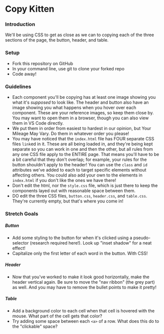 # Copy Kitten


### Introduction

We'll be using CSS to get as close as we can to copying each of the three sections of the page, the button, header, and table.


### Setup

* Fork this repository on GitHub
* In your command line, use git to clone your forked repo
* Code away!

### Guidelines

* Each component you'll be copying has at least one image showing you what it's _supposed_ to look like. The header and button also have an image showing you what happens when you hover over each component. These are your reference images, so keep them close by. You may want to open them in a browser, though you can also view them in VS Code directly.
* We put them in order from easiest to hardest in our opinion, but Your Mileage May Vary. Do them in whatever order you please!
* You may have noticed that the `index.html` file has FOUR separate CSS files `link`ed in it. These are all being loaded in, and they're being kept separate so you can work in one and then the other, but all rules from any one CSS file apply to the ENTIRE page. That means you'll have to be a bit careful that they don't overlap; for example, your rules for the button shouldn't apply to the header! You can use the `class` and `id` attributes we've added to each to target specific elements without affecting others. You could also add your own to the elements in `index.html` if you don't like the ones we have there!
* Don't edit the html, nor the `style.css` file, which is just there to keep the components layed out with reasonable space between them.
* DO edit the three CSS files, `button.css`, `header.css`, and `table.css`. They're currently empty, but that's where you come in!


### Stretch Goals

##### Button

* Add some styling to the button for when it's clicked using a pseudo-selector (research required here!). Look up "inset shadow" for a neat effect!
* Capitalize only the first letter of each word in the button. With CSS!


##### Header

* Now that you've worked to make it look good horizontally, make the header vertical again. Be sure to move the "nav ribbon" (the grey part) as well. And you may have to remove the bullet points to make it pretty!


##### Table

* Add a background color to each cell when that cell is hovered with the mouse. What part of the cell gets that color?
* Try adding some space between each `<a>` of a row. What does this do to the "clickable" space?
